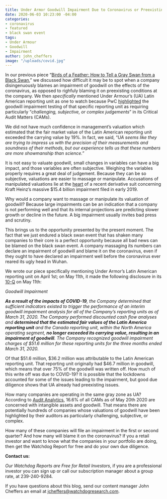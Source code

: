 ```yaml
---
title: Under Armor Goodwill Impairment Due to Coronavirus or Preexisting Conditions?
date: 2020-06-03 10:23:00 -04:00
categories:
- coronavirus
- featured
- black swan event
tags:
- Under Armour
- Goodwill
- Impairment
author: john_cheffers
image: "/uploads/covid.jpg"
---
```


In our previous piece “[Birds of a Feather: How to Tell a Gray Swan from a Black Swan](https://blog.watchdogresearch.com/posts/birds-of-a-feather-how-to-tell-a-gray-swan-from-a-black-swan-dot/),” we discussed how difficult it may be to spot when a company disingenuously blames an impairment of goodwill on the effects of the coronavirus, as opposed to righfuly blaming it on preexisting conditions at the company. We then *specifically* mentioned Under Armour’s (UA) Latin American reporting unit as one to watch because PwC [highlighted](https://www.sec.gov/ix?doc=/Archives/edgar/data/1336917/000133691720000010/ua-20191231.htm) the goodwill impairment testing of that specific reporting unit as requiring particularly “*challenging, subjective, or complex judgements*” in its Critical Audit Matters (CAMs).

We did not have much confidence in management’s valuation which estimated that the fair market value of the Latin American reporting unit exceeded the carrying value by 19%. In fact, we said, “*UA seems like they are trying to impress us with the precision of their measurements and soundness of their methods, but our experience tells us that these numbers are more showmanship than science.”*

It is not easy to valuate goodwill, small changes in variables can have a big impact, and those variables are often subjective. Weighing the variables properly requires a great deal of judgement. Because they can be so subjective, valuations are easier to massage or manipulate. Accusations of manipulated valuations lie at the [heart](https://blog.watchdogresearch.com/posts/kraft-heinz-complaint-alleges-fundamental-corporate-governance-problems-accounting-shenanigans-and-insider-trading/) of a recent derivative suit concerning Kraft Heinz’s massive $15.4 billion impairment filed in early 2019.

Why would a company want to massage or manipulate its valuation of goodwill? Because large impairments can be an indication that a company is not performing well and that its internal projections are predicting slower growth or decline in the future.  A big impairment usually invites bad press and scrutiny.

This brings us to the opportunity presented by the present moment. The fact that we just endured a black swan event that has shaken many companies to their core is a perfect opportunity because all bad news can be blamed on the black swan event. A company massaging its numbers can declare an impairment of goodwill and blame it on the coronavirus, even if they ought to have declared an impairment well before the coronavirus ever reared its ugly head in Wuhan.

We wrote our piece specifically mentioning Under Armor’s Latin American reporting unit on April 1st; on May 11th, it made the following disclosure in its [10-Q](https://www.sec.gov/ix?doc=/Archives/edgar/data/1336917/000133691720000033/ua-20200331.htm) on May 11th:

*Goodwill Impairment*

***As a result of the impacts of COVID-19**, the Company determined that sufficient indicators existed to trigger the performance of an interim goodwill impairment analysis for all of the Company’s reporting units as of March 31, 2020. The Company performed discounted cash flow analyses and **determined that the estimated fair values of the Latin America reporting unit** and the Canada reporting unit, within the North America operating segment, **no longer exceeded its carrying value, resulting in an impairment of goodwill**. The Company recognized goodwill impairment charges of $51.6 million for these reporting units for the three months ended March 31, 2020.*

Of that $51.6 million, $36.2 million was attributable to the Latin American reporting unit. That reporting unit originally had $46.7 million in goodwill, which means that over 75% of the goodwill was written off. How much of this write off was due to COVID-19? It is possible that the lockdowns accounted for some of the issues leading to the impairment, but good due diligence shows that UA already had preexisting issues.

How many companies are operating in the same gray zone as UA? According to [Audit Analytics](https://blog.auditanalytics.com/an-update-on-cams/), 16.6% of all CAMs as of May 20th 2020 are concerned with intangible assets and goodwill. That means there are potentially hundreds of companies whose valuations of goodwill have been highlighted by their auditors as particularly challenging, subjective, or complex.

How many of these companies will file an impairment in the first or second quarter? And how many will blame it on the coronavirus? If you a retail investor and want to know what the companies in your portfolio are doing, then get the Watchdog Report for free and do your own due diligence.

**Contact us:**

*Our Watchdog Reports are Free for Retail Investors*, if you are a professional investor you can sign up or call our subscription manager about a group rate, at 239-240-9284.

If you have questions about this blog, send our content manager John Cheffers an email at jcheffers@watchdogresearch.com.